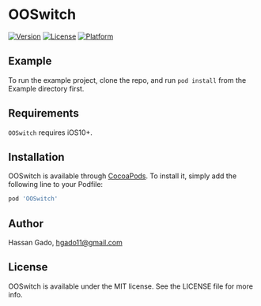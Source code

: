 # OOSwitch


[![Version](https://img.shields.io/cocoapods/v/OOSwitch.svg?style=flat)](https://cocoapods.org/pods/OOSwitch)
[![License](https://img.shields.io/cocoapods/l/OOSwitch.svg?style=flat)](https://cocoapods.org/pods/OOSwitch)
[![Platform](https://img.shields.io/cocoapods/p/OOSwitch.svg?style=flat)](https://cocoapods.org/pods/OOSwitch)

## Example

To run the example project, clone the repo, and run `pod install` from the Example directory first.

## Requirements


`OOSwitch` requires iOS10+. 

## Installation

OOSwitch is available through [CocoaPods](https://cocoapods.org). To install
it, simply add the following line to your Podfile:

```ruby
pod 'OOSwitch'
```

## Author

Hassan Gado, hgado11@gmail.com

## License

OOSwitch is available under the MIT license. See the LICENSE file for more info.
